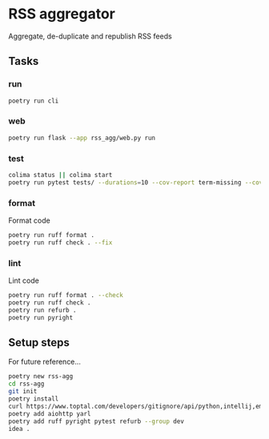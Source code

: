 # RSS aggregator

Aggregate, de-duplicate and republish RSS feeds

## Tasks

### run

```sh
poetry run cli
```

### web

```sh
poetry run flask --app rss_agg/web.py run
```

### test

```sh
colima status || colima start
poetry run pytest tests/ --durations=10 --cov-report term-missing --cov-fail-under 100 --cov rss_agg
```

### format

Format code

```sh 
poetry run ruff format .
poetry run ruff check . --fix
```

### lint

Lint code

```sh 
poetry run ruff format . --check
poetry run ruff check .
poetry run refurb .
poetry run pyright
```

## Setup steps

For future reference...

```sh 
poetry new rss-agg
cd rss-agg
git init
poetry install
curl https://www.toptal.com/developers/gitignore/api/python,intellij,emacs > .gitignore
poetry add aiohttp yarl
poetry add ruff pyright pytest refurb --group dev
idea .
```

